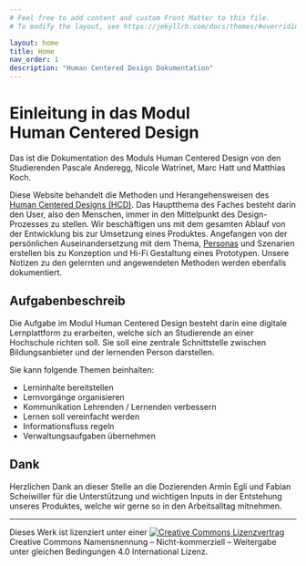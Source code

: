 ```yaml
---
# Feel free to add content and custom Front Matter to this file.
# To modify the layout, see https://jekyllrb.com/docs/themes/#overriding-theme-defaults

layout: home
title: Home
nav_order: 1
description: "Human Centered Design Dokumentation"
---
```


# Einleitung in das Modul Human&nbsp;Centered&nbsp;Design&nbsp;
Das ist die Dokumentation des Moduls Human Centered Design von den Studierenden Pascale Anderegg, Nicole Watrinet, Marc Hatt und Matthias Koch.  

Diese Website behandelt die Methoden und Herangehensweisen des [Human Centered Designs (HCD)](https://en.wikipedia.org/wiki/Human-centered_design). Das Hauptthema des Faches besteht darin den User, also den Menschen, immer in den Mittelpunkt des Design-Prozesses zu stellen. Wir beschäftigen uns mit dem gesamten Ablauf von der Entwicklung bis zur Umsetzung eines Produktes. Angefangen von der persönlichen Auseinandersetzung mit dem Thema, [Personas](https://www.usability.de/leistungen/methoden/personas.html) und Szenarien erstellen bis zu Konzeption und Hi-Fi Gestaltung eines Prototypen. Unsere Notizen zu den gelernten und angewendeten Methoden werden ebenfalls dokumentiert. 

## Aufgabenbeschreib
Die Aufgabe im Modul Human Centered Design besteht darin eine digitale Lernplattform zu erarbeiten, welche sich an Studierende an einer Hochschule richten soll. Sie soll eine zentrale Schnittstelle zwischen Bildungsanbieter und der lernenden Person darstellen.

Sie kann folgende Themen beinhalten:
* Lerninhalte bereitstellen
* Lernvorgänge organisieren
* Kommunikation Lehrenden / Lernenden verbessern
* Lernen soll vereinfacht werden
* Informationsfluss regeln
* Verwaltungsaufgaben übernehmen

## Dank
Herzlichen Dank an dieser Stelle an die Dozierenden Armin Egli und Fabian Scheiwiller für die Unterstützung und wichtigen Inputs in der Entstehung unseres Produktes, welche wir gerne so in den Arbeitsalltag mitnehmen.
  
---
Dieses Werk ist lizenziert unter einer <a href="http://creativecommons.org/licenses/by-nc-sa/4.0/"><img src="https://i.creativecommons.org/l/by-nc-sa/4.0/80x15.png" style="border-width:0"  alt="Creative Commons Lizenzvertrag"></a> Creative Commons Namensnennung&nbsp;– Nicht-kommerziell&nbsp;– Weitergabe unter gleichen Bedingungen 4.0 International Lizenz.
